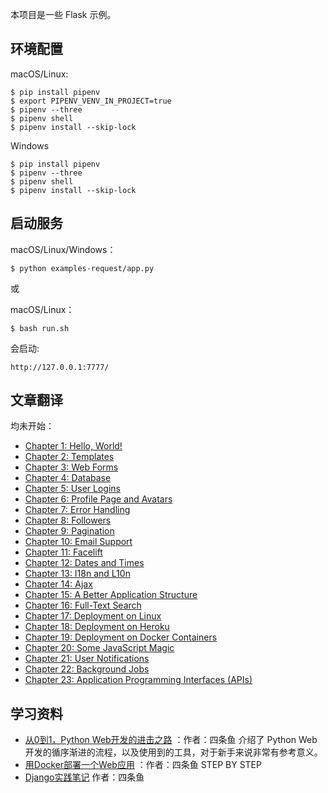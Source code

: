 本项目是一些 Flask 示例。


## 环境配置

macOS/Linux:

```shell
$ pip install pipenv
$ export PIPENV_VENV_IN_PROJECT=true
$ pipenv --three
$ pipenv shell
$ pipenv install --skip-lock
```
Windows

```shell
$ pip install pipenv
$ pipenv --three
$ pipenv shell
$ pipenv install --skip-lock
```

## 启动服务

macOS/Linux/Windows：

```shell
$ python examples-request/app.py
```

或

macOS/Linux：

```shell
$ bash run.sh
```

会启动:
```shell
http://127.0.0.1:7777/
```



## 文章翻译

均未开始：

- [Chapter 1: Hello, World!](https://blog.miguelgrinberg.com/post/the-flask-mega-tutorial-part-i-hello-world)
- [Chapter 2: Templates](https://blog.miguelgrinberg.com/post/the-flask-mega-tutorial-part-ii-templates)
- [Chapter 3: Web Forms](https://blog.miguelgrinberg.com/post/the-flask-mega-tutorial-part-iii-web-forms)
- [Chapter 4: Database](https://blog.miguelgrinberg.com/post/the-flask-mega-tutorial-part-iv-database)
- [Chapter 5: User Logins](https://blog.miguelgrinberg.com/post/the-flask-mega-tutorial-part-v-user-logins)
- [Chapter 6: Profile Page and Avatars](https://blog.miguelgrinberg.com/post/the-flask-mega-tutorial-part-vi-profile-page-and-avatars)
- [Chapter 7: Error Handling](https://blog.miguelgrinberg.com/post/the-flask-mega-tutorial-part-vii-error-handling)
- [Chapter 8: Followers](https://blog.miguelgrinberg.com/post/the-flask-mega-tutorial-part-viii-followers)
- [Chapter 9: Pagination](https://blog.miguelgrinberg.com/post/the-flask-mega-tutorial-part-ix-pagination)
- [Chapter 10: Email Support](https://blog.miguelgrinberg.com/post/the-flask-mega-tutorial-part-x-email-support) 
- [Chapter 11: Facelift](https://blog.miguelgrinberg.com/post/the-flask-mega-tutorial-part-xi-facelift)
- [Chapter 12: Dates and Times](https://blog.miguelgrinberg.com/post/the-flask-mega-tutorial-part-xii-dates-and-times)
- [Chapter 13: I18n and L10n](https://blog.miguelgrinberg.com/post/the-flask-mega-tutorial-part-xiii-i18n-and-l10n)
- [Chapter 14: Ajax](https://blog.miguelgrinberg.com/post/the-flask-mega-tutorial-part-xiv-ajax)
- [Chapter 15: A Better Application Structure](https://blog.miguelgrinberg.com/post/the-flask-mega-tutorial-part-xv-a-better-application-structure)
- [Chapter 16: Full-Text Search](https://blog.miguelgrinberg.com/post/the-flask-mega-tutorial-part-xvi-full-text-search)
- [Chapter 17: Deployment on Linux](https://blog.miguelgrinberg.com/post/the-flask-mega-tutorial-part-xvii-deployment-on-linux)
- [Chapter 18: Deployment on Heroku](https://blog.miguelgrinberg.com/post/the-flask-mega-tutorial-part-xviii-deployment-on-heroku)
- [Chapter 19: Deployment on Docker Containers](https://blog.miguelgrinberg.com/post/the-flask-mega-tutorial-part-xix-deployment-on-docker-containers)
- [Chapter 20: Some JavaScript Magic](https://blog.miguelgrinberg.com/post/the-flask-mega-tutorial-part-xx-some-javascript-magic)
- [Chapter 21: User Notifications](https://blog.miguelgrinberg.com/post/the-flask-mega-tutorial-part-xxi-user-notifications)
- [Chapter 22: Background Jobs](https://blog.miguelgrinberg.com/post/the-flask-mega-tutorial-part-xxii-background-jobs)
- [Chapter 23: Application Programming Interfaces (APIs)](https://blog.miguelgrinberg.com/post/the-flask-mega-tutorial-part-xxiii-application-programming-interfaces-apis)






## 学习资料

- [从0到1，Python Web开发的进击之路](https://zhuanlan.zhihu.com/p/25038203) ：作者：四条鱼 介绍了 Python Web 开发的循序渐进的流程，以及使用到的工具，对于新手来说非常有参考意义。
- [用Docker部署一个Web应用](https://zhuanlan.zhihu.com/p/26418829) ：作者：四条鱼 STEP BY STEP
- [Django实践笔记](https://zhuanlan.zhihu.com/p/25294915)  作者：四条鱼

